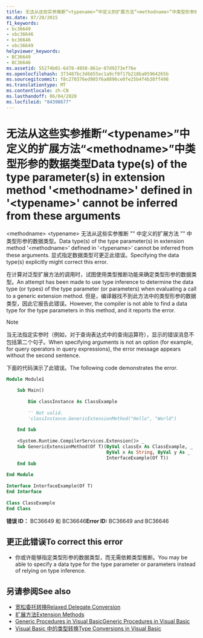 ```yaml
---
title: 无法从这些实参推断“<typename>”中定义的扩展方法“<methodname>”中类型形参的数据类型
ms.date: 07/20/2015
f1_keywords:
- bc36649
- vbc36646
- bc36646
- vbc36649
helpviewer_keywords:
- BC36649
- BC36646
ms.assetid: 55274b01-6d78-4950-861e-07d9273ef76e
ms.openlocfilehash: 373487bc3d6655ec1a9cf0f17b218ba05964265b
ms.sourcegitcommit: f8c270376ed905f6a8896ce0fe25b4f4b38ff498
ms.translationtype: MT
ms.contentlocale: zh-CN
ms.lasthandoff: 06/04/2020
ms.locfileid: "84398677"
---
```

# <a name="data-types-of-the-type-parameters-in-extension-method-methodname-defined-in-typename-cannot-be-inferred-from-these-arguments"></a><span data-ttu-id="d14eb-102">无法从这些实参推断“\<typename>”中定义的扩展方法“\<methodname>”中类型形参的数据类型</span><span class="sxs-lookup"><span data-stu-id="d14eb-102">Data type(s) of the type parameter(s) in extension method '\<methodname>' defined in '\<typename>' cannot be inferred from these arguments</span></span>
<span data-ttu-id="d14eb-103">\<methodname> \<typename> 无法从这些实参推断 "" 中定义的扩展方法 "" 中类型形参的数据类型。</span><span class="sxs-lookup"><span data-stu-id="d14eb-103">Data type(s) of the type parameter(s) in extension method '\<methodname>' defined in '\<typename>' cannot be inferred from these arguments.</span></span> <span data-ttu-id="d14eb-104">显式指定数据类型可更正此错误。</span><span class="sxs-lookup"><span data-stu-id="d14eb-104">Specifying the data type(s) explicitly might correct this error.</span></span>  
  
 <span data-ttu-id="d14eb-105">在计算对泛型扩展方法的调用时，试图使用类型推断功能来确定类型形参的数据类型。</span><span class="sxs-lookup"><span data-stu-id="d14eb-105">An attempt has been made to use type inference to determine the data type (or types) of the type parameter (or parameters) when evaluating a call to a generic extension method.</span></span> <span data-ttu-id="d14eb-106">但是，编译器找不到此方法中的类型形参的数据类型，因此它报告此错误。</span><span class="sxs-lookup"><span data-stu-id="d14eb-106">However, the compiler is not able to find a data type for the type parameters in this method, and it reports the error.</span></span>  
  
> [!NOTE]
> <span data-ttu-id="d14eb-107">当无法指定实参时（例如，对于查询表达式中的查询运算符），显示的错误消息不包括第二个句子。</span><span class="sxs-lookup"><span data-stu-id="d14eb-107">When specifying arguments is not an option (for example, for query operators in query expressions), the error message appears without the second sentence.</span></span>  
  
 <span data-ttu-id="d14eb-108">下面的代码演示了此错误。</span><span class="sxs-lookup"><span data-stu-id="d14eb-108">The following code demonstrates the error.</span></span>  
  
```vb  
Module Module1  
  
    Sub Main()  
  
        Dim classInstance As ClassExample  
  
        '' Not valid.  
        'classInstance.GenericExtensionMethod("Hello", "World")  
  
    End Sub  
  
    <System.Runtime.CompilerServices.Extension()> _  
    Sub GenericExtensionMethod(Of T)(ByVal classEx As ClassExample, _  
                                     ByVal x As String, ByVal y As _  
                                     InterfaceExample(Of T))  
    End Sub  
  
End Module  
  
Interface InterfaceExample(Of T)  
End Interface  
  
Class ClassExample  
End Class  
```  
  
 <span data-ttu-id="d14eb-109">**错误 ID：** BC36649 和 BC36646</span><span class="sxs-lookup"><span data-stu-id="d14eb-109">**Error ID:** BC36649 and BC36646</span></span>  
  
## <a name="to-correct-this-error"></a><span data-ttu-id="d14eb-110">更正此错误</span><span class="sxs-lookup"><span data-stu-id="d14eb-110">To correct this error</span></span>  
  
- <span data-ttu-id="d14eb-111">你或许能够指定类型形参的数据类型，而无需依赖类型推断。</span><span class="sxs-lookup"><span data-stu-id="d14eb-111">You may be able to specify a data type for the type parameter or parameters instead of relying on type inference.</span></span>  
  
## <a name="see-also"></a><span data-ttu-id="d14eb-112">另请参阅</span><span class="sxs-lookup"><span data-stu-id="d14eb-112">See also</span></span>

- [<span data-ttu-id="d14eb-113">宽松委托转换</span><span class="sxs-lookup"><span data-stu-id="d14eb-113">Relaxed Delegate Conversion</span></span>](../programming-guide/language-features/delegates/relaxed-delegate-conversion.md)
- [<span data-ttu-id="d14eb-114">扩展方法</span><span class="sxs-lookup"><span data-stu-id="d14eb-114">Extension Methods</span></span>](../programming-guide/language-features/procedures/extension-methods.md)
- [<span data-ttu-id="d14eb-115">Generic Procedures in Visual Basic</span><span class="sxs-lookup"><span data-stu-id="d14eb-115">Generic Procedures in Visual Basic</span></span>](../programming-guide/language-features/data-types/generic-procedures.md)
- [<span data-ttu-id="d14eb-116">Visual Basic 中的类型转换</span><span class="sxs-lookup"><span data-stu-id="d14eb-116">Type Conversions in Visual Basic</span></span>](../programming-guide/language-features/data-types/type-conversions.md)
